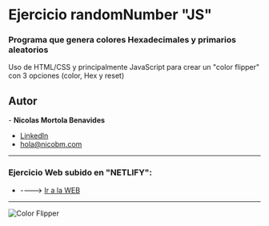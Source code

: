 # Ejercicio randomNumber "JS"
 <h3>Programa que genera colores Hexadecimales y primarios aleatorios</h3>
 
 <p>Uso de HTML/CSS y principalmente JavaScript para crear un "color flipper" con 3 opciones (color, Hex y reset)</p> 
 
 <h2>Autor</h2>
- <strong>Nicolas Mortola Benavides</strong><br>

* [LinkedIn](https://www.linkedin.com/in/nicolas-benavides-mortola-02204b148/)
* hola@nicobm.com

<hr>
 
 <h3>Ejercicio Web subido en "NETLIFY": </h3>
 
 * ----> [Ir a la WEB](https://quiet-brigadeiros-d2695c.netlify.app/) 

<hr>  
  
![Color Flipper](https://user-images.githubusercontent.com/114837201/194082872-4b5d34cb-beb9-48bf-8007-d95413f6bae4.jpg)


